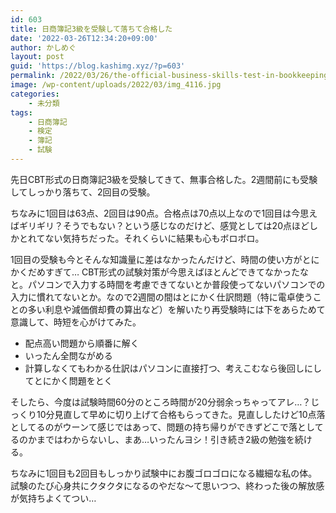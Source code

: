 ```yaml
---
id: 603
title: 日商簿記3級を受験して落ちて合格した
date: '2022-03-26T12:34:20+09:00'
author: かしめぐ
layout: post
guid: 'https://blog.kashimg.xyz/?p=603'
permalink: /2022/03/26/the-official-business-skills-test-in-bookkeeping-3rdgr/
image: /wp-content/uploads/2022/03/img_4116.jpg
categories:
    - 未分類
tags:
    - 日商簿記
    - 検定
    - 簿記
    - 試験
---
```


先日CBT形式の日商簿記3級を受験してきて、無事合格した。2週間前にも受験してしっかり落ちて、2回目の受験。

ちなみに1回目は63点、2回目は90点。合格点は70点以上なので1回目は今思えばギリギリ？そうでもない？という感じなのだけど、感覚としては20点ほどしかとれてない気持ちだった。それくらいに結果も心もボロボロ。

1回目の受験も今とそんな知識量に差はなかったんだけど、時間の使い方がとにかくだめすぎて… CBT形式の試験対策が今思えばほとんどできてなかったなと。パソコンで入力する時間を考慮できてないとか普段使ってないパソコンでの入力に慣れてないとか。なので2週間の間はとにかく仕訳問題（特に電卓使うことの多い利息や減価償却費の算出など）を解いたり再受験時には下をあらためて意識して、時短を心がけてみた。

- 配点高い問題から順番に解く
- いったん全問ながめる
- 計算しなくてもわかる仕訳はパソコンに直接打つ、考えこむなら後回しにしてとにかく問題をとく

そしたら、今度は試験時間60分のところ時間が20分弱余っちゃってアレ…？じっくり10分見直して早めに切り上げて合格もらってきた。見直ししたけど10点落としてるのがウーンて感じではあって、問題の持ち帰りができずどこで落としてるのかまではわからないし、まあ…いったんヨシ！引き続き2級の勉強を続ける。

ちなみに1回目も2回目もしっかり試験中にお腹ゴロゴロになる繊細な私の体。試験のたび心身共にクタクタになるのやだな〜て思いつつ、終わった後の解放感が気持ちよくてつい…